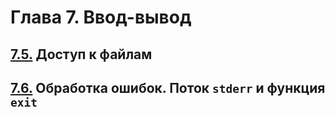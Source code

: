 # Глава 7. Ввод-вывод

## [7.5.](content/7.5.md) Доступ к файлам
## [7.6.](content/7.6.md) Обработка ошибок. Поток `stderr` и функция `exit`